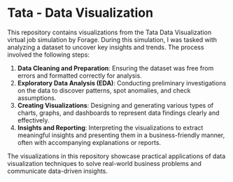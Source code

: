 # Tata - Data Visualization

This repository contains visualizations from the Tata Data Visualization virtual job simulation by Forage. During this simulation, I was tasked with analyzing a dataset to uncover key insights and trends. The process involved the following steps:

1. **Data Cleaning and Preparation**: Ensuring the dataset was free from errors and formatted correctly for analysis.
2. **Exploratory Data Analysis (EDA)**: Conducting preliminary investigations on the data to discover patterns, spot anomalies, and check assumptions.
3. **Creating Visualizations**: Designing and generating various types of charts, graphs, and dashboards to represent data findings clearly and effectively.
4. **Insights and Reporting**: Interpreting the visualizations to extract meaningful insights and presenting them in a business-friendly manner, often with accompanying explanations or reports.

The visualizations in this repository showcase practical applications of data visualization techniques to solve real-world business problems and communicate data-driven insights.
